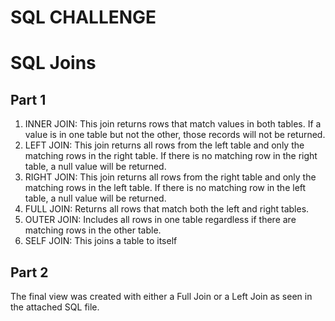 # SQL CHALLENGE
# SQL Joins
## Part 1
1) INNER JOIN: This join returns rows that match values in both tables. 
If a value is in one table but not the other, those records will not be returned.
2) LEFT JOIN: This join returns all rows from the left table and only the matching rows 
in the right table. If there is no matching row in the right table, a null value will be returned.
3) RIGHT JOIN: This join returns all rows from the right table and only the matching rows 
in the left table. If there is no matching row in the left table, a null value will be returned.
4) FULL JOIN: Returns all rows that match both the left and right tables. 
5) OUTER JOIN: Includes all rows in one table regardless if there are matching rows in the other table.
6) SELF JOIN: This joins a table to itself
## Part 2
The final view was created with either a Full Join or a Left Join as seen in the attached SQL file.
